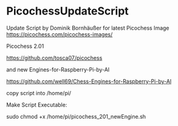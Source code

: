 # PicochessUpdateScript
Update Script by Dominik Bornhäußer for latest Picochess Image https://picochess.com/picochess-images/

Picochess 2.01

https://github.com/tosca07/picochess

and new Engines-for-Raspberry-Pi-by-Al

https://github.com/well69/Chess-Engines-for-Raspberry-Pi-by-Al

copy script into /home/pi/

Make Script Executable:

sudo chmod +x /home/pi/picochess_201_newEngine.sh
